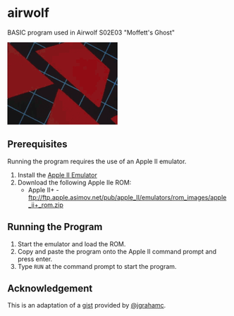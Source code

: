 # airwolf
BASIC program used in Airwolf S02E03 "Moffett's Ghost"

![](images/title.gif)

## Prerequisites
Running the program requires the use of an Apple II emulator.

1. Install the [Apple II Emulator](http://www.virtualii.com/)
2. Download the following Apple IIe ROM:
    * Apple II+ - ftp://ftp.apple.asimov.net/pub/apple_II/emulators/rom_images/apple_ii+_rom.zip
    
## Running the Program
1. Start the emulator and load the ROM.
2. Copy and paste the program onto the Apple II command prompt and press enter.
3. Type `RUN` at the command prompt to start the program.

## Acknowledgement
This is an adaptation of a [gist](https://gist.github.com/jgrahamc/926a7854c2668f20edb58fe62ac3f99f) provided by [@jgrahamc](https://github.com/jgrahamc).
